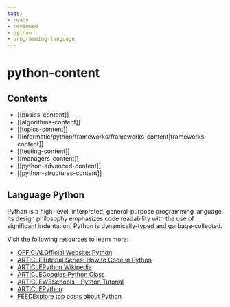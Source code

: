 ```yaml
---
tags:
- ready
- reviewed
- python
- programming-language
---
```


# python-content

## Contents

- [[basics-content]]
- [[algorithms-content]]
- [[topics-content]]
- [[Informatic/python/frameworks/frameworks-content|frameworks-content]]
- [[testing-content]]
- [[managers-content]]
- [[python-advanced-content]]
- [[python-structures-content]]

## Language Python

Python is a high-level, interpreted, general-purpose programming language. Its design philosophy emphasizes code readability with the use of significant indentation. Python is dynamically-typed and garbage-collected.

Visit the following resources to learn more:

- [OFFICIALOfficial Website: Python](https://www.python.org/)
- [ARTICLETutorial Series: How to Code in Python](https://www.digitalocean.com/community/tutorials/how-to-write-your-first-python-3-program)
- [ARTICLEPython Wikipedia](https://en.wikipedia.org/wiki/Python_(programming_language))
- [ARTICLEGoogles Python Class](https://developers.google.com/edu/python)
- [ARTICLEW3Schools - Python Tutorial](https://www.w3schools.com/python)
- [ARTICLEPython](https://www.kaggle.com/learn/python)
- [FEEDExplore top posts about Python](https://app.daily.dev/tags/python?ref=roadmapsh)
